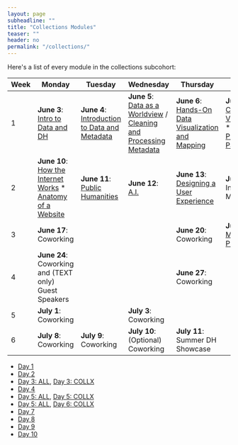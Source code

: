 ```yaml
---
layout: page
subheadline: ""
title: "Collections Modules"
teaser: ""
header: no
permalink: "/collections/"
---
```

Here's a list of every module in the collections subcohort:

| Week | Monday   | Tuesday | Wednesday | Thursday | Friday  |
|-------|----------|--------|------------|---------|-------------|
| 1 | **June 3**: [Intro to Data and DH](https://kam535.github.io/summer-dh-2025/modules/day1) | **June 4**: [Introduction to Data and Metadata](https://kam535.github.io/summer-dh-2025/collections/day2/) | **June 5**: [Data as a Worldview](https://kam535.github.io/summer-dh-2025/modules/day3) / [Cleaning and Processing Metadata](https://kam535.github.io/summer-dh-2025/collections/day3) | **June 6**: [Hands-On Data Visualization and Mapping](https://kam535.github.io/summer-dh-2025/collections/day4) | **June 7**: [Critcal Data Visualization](https://kam535.github.io/summer-dh-2025/modules/day5) * [Evaluating Platforms Part I](https://kam535.github.io/summer-dh-2025/collections/day5)                                   |
| 2 | **June 10**: [How the Internet Works](https://kam535.github.io/summer-dh-2025/modules/day6) * [Anatomy of a Website](https://kam535.github.io/summer-dh-2025/collections/day6) | **June 11**: [Public Humanities](https://kam535.github.io/summer-dh-2025/collections/day7) | **June 12**: [A.I.](https://kam535.github.io/summer-dh-2025/modules/day8) | **June 13**: [Designing a User Experience](https://kam535.github.io/summer-dh-2025/collections/day9/) | **June 14**: Individual Meetings                                            |
| 3 | **June 17**: Coworking|  | | **June 20**: Coworking | **June 21**: [Midterm Presentations](https://kam535.github.io/summer-dh-2025/modules/day10)                                           |
| 4 | **June 24**: Coworking and (TEXT only) Guest Speakers |  |  | **June 27**: Coworking |                                         |
| 5 | **July 1**: Coworking |  | **July 3**: Coworking | |                                         |
| 6 | **July 8**: Coworking | **July 9**: Coworking | **July 10**: (Optional) Coworking | **July 11**: Summer DH Showcase |                                            |


- [Day 1](https://kam535.github.io/summer-dh-2025/modules/day1)
- [Day 2](https://kam535.github.io/summer-dh-2025/collections/day2)
- [Day 3: ALL](https://kam535.github.io/summer-dh-2025/modules/day3), [Day 3: COLLX](https://kam535.github.io/summer-dh-2025/collections/day3)
- [Day 4](https://kam535.github.io/summer-dh-2025/collections/day4)
- [Day 5: ALL](https://kam535.github.io/summer-dh-2025/modules/day5), [Day 5: COLLX](https://kam535.github.io/summer-dh-2025/collections/day5)
- [Day 5: ALL](https://kam535.github.io/summer-dh-2025/modules/day6), [Day 6: COLLX](https://kam535.github.io/summer-dh-2025/collections/day6)
- [Day 7](https://kam535.github.io/summer-dh-2025/collections/day7)
- [Day 8](https://kam535.github.io/summer-dh-2025/modules/day8)
- [Day 9](https://kam535.github.io/summer-dh-2025/collections/day9)
- [Day 10](https://kam535.github.io/summer-dh-2025/modules/day10)
